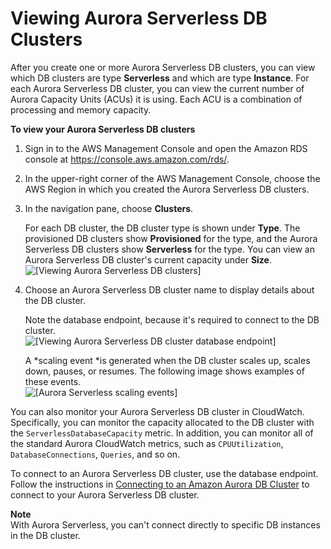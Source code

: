 # Viewing Aurora Serverless DB Clusters<a name="aurora-serverless.viewing"></a>

After you create one or more Aurora Serverless DB clusters, you can view which DB clusters are type **Serverless** and which are type **Instance**\. For each Aurora Serverless DB cluster, you can view the current number of Aurora Capacity Units \(ACUs\) it is using\. Each ACU is a combination of processing and memory capacity\.

**To view your Aurora Serverless DB clusters**

1. Sign in to the AWS Management Console and open the Amazon RDS console at [https://console\.aws\.amazon\.com/rds/](https://console.aws.amazon.com/rds/)\.

1. In the upper\-right corner of the AWS Management Console, choose the AWS Region in which you created the Aurora Serverless DB clusters\.

1. In the navigation pane, choose **Clusters**\.

   For each DB cluster, the DB cluster type is shown under **Type**\. The provisioned DB clusters show **Provisioned** for the type, and the Aurora Serverless DB clusters show **Serverless** for the type\. You can view an Aurora Serverless DB cluster's current capacity under **Size**\.   
![\[Viewing Aurora Serverless DB clusters\]](http://docs.aws.amazon.com/AmazonRDS/latest/AuroraUserGuide/images/aurora-serverless-viewing.png)

1. Choose an Aurora Serverless DB cluster name to display details about the DB cluster\.

   Note the database endpoint, because it's required to connect to the DB cluster\.  
![\[Viewing Aurora Serverless DB cluster database endpoint\]](http://docs.aws.amazon.com/AmazonRDS/latest/AuroraUserGuide/images/aurora-serverless-endpoint.png)

   A *scaling event *is generated when the DB cluster scales up, scales down, pauses, or resumes\. The following image shows examples of these events\.  
![\[Aurora Serverless scaling events\]](http://docs.aws.amazon.com/AmazonRDS/latest/AuroraUserGuide/images/aurora-serverless-scaling.png)

You can also monitor your Aurora Serverless DB cluster in CloudWatch\. Specifically, you can monitor the capacity allocated to the DB cluster with the `ServerlessDatabaseCapacity` metric\. In addition, you can monitor all of the standard Aurora CloudWatch metrics, such as `CPUUtilization`, `DatabaseConnections`, `Queries`, and so on\.

To connect to an Aurora Serverless DB cluster, use the database endpoint\. Follow the instructions in [Connecting to an Amazon Aurora DB Cluster](Aurora.Connecting.md) to connect to your Aurora Serverless DB cluster\.

**Note**  
With Aurora Serverless, you can't connect directly to specific DB instances in the DB cluster\.